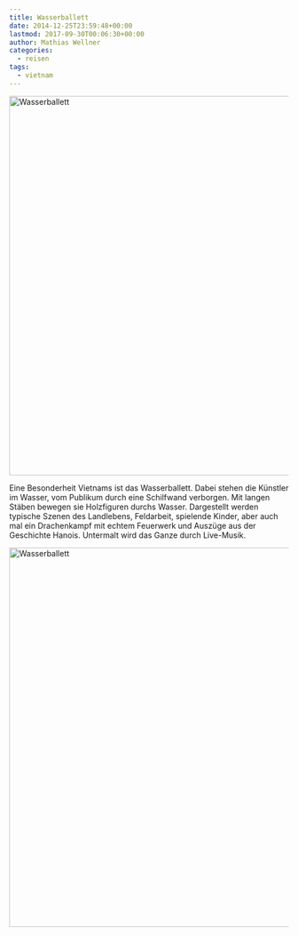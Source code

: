 ```yaml
---
title: Wasserballett
date: 2014-12-25T23:59:48+00:00
lastmod: 2017-09-30T00:06:30+00:00
author: Mathias Wellner
categories:
  - reisen
tags:
  - vietnam
---
```

<a data-flickr-embed="true"  href="https://www.flickr.com/photos/mwellner/34210393666/in/dateposted-public/" title="Wasserballett"><img src="https://c1.staticflickr.com/3/2814/34210393666_3a30b3ab85_b.jpg" width="1024" height="683" alt="Wasserballett"></a>

Eine Besonderheit Vietnams ist das Wasserballett. Dabei stehen die Künstler im Wasser, vom Publikum durch eine Schilfwand verborgen. Mit langen Stäben bewegen sie Holzfiguren durchs Wasser. Dargestellt werden typische Szenen des Landlebens, Feldarbeit, spielende Kinder, aber auch mal ein Drachenkampf mit echtem Feuerwerk und Auszüge aus der Geschichte Hanois. Untermalt wird das Ganze durch Live-Musik. 

<a data-flickr-embed="true"  href="https://www.flickr.com/photos/mwellner/34210390256/in/dateposted-public/" title="Wasserballett"><img src="https://c1.staticflickr.com/3/2809/34210390256_a8d50ba7a8_b.jpg" width="1024" height="683" alt="Wasserballett"></a>

<script async src="//embedr.flickr.com/assets/client-code.js" charset="utf-8"></script>
